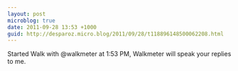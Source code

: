 ```yaml
---
layout: post
microblog: true
date: 2011-09-28 13:53 +1000
guid: http://desparoz.micro.blog/2011/09/28/t118896148500062208.html
---
```

Started Walk with @walkmeter at 1:53 PM, Walkmeter will speak your replies to me.
